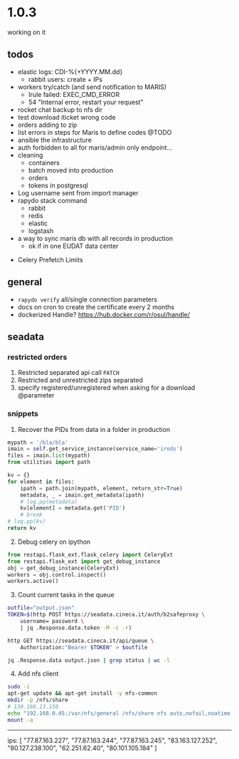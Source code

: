 
# 1.0.3

working on it

## todos

- elastic logs: CDI-%{+YYYY.MM.dd}
    + rabbit users: create + IPs
- workers try/catch (and send notification to MARIS) 
    + Irule failed: EXEC_CMD_ERROR
    + 54 "Internal error, restart your request"
- rocket chat backup to nfs dir
- test download iticket wrong code
- orders adding to zip
- list errors in steps for Maris to define codes @TODO
- ansible the infrastructure
- auth forbidden to all for maris/admin only endpoint...
- cleaning
    + containers
    + batch moved into production
    + orders
    + tokens in postgresql
- Log username sent from import manager
- rapydo stack command
    + rabbit
    + redis
    + elastic
    + logstash
- a way to sync maris db with all records in production 
    + ok if in one EUDAT data center
* Celery Prefetch Limits

## general

- `rapydo verify` all/single connection parameters
- docs on cron to create the certificate every 2 months
- dockerized Handle? https://hub.docker.com/r/osul/handle/

## seadata

### restricted orders

1. Restricted separated api call `PATCH`
2. Restricted and unrestricted zips separated
3. specify registered/unregistered when asking for a download @parameter


### snippets

1. Recover the PIDs from data in a folder in production

```python
mypath = '/bla/bla'
imain = self.get_service_instance(service_name='irods')
files = imain.list(mypath)
from utilities import path

kv = {}
for element in files:
    ipath = path.join(mypath, element, return_str=True)
    metadata, _ = imain.get_metadata(ipath)
    # log.pp(metadata)
    kv[element] = metadata.get('PID')
    # break
# log.pp(kv)
return kv
```

2. Debug celery on ipython

```python
from restapi.flask_ext.flask_celery import CeleryExt
from restapi.flask_ext import get_debug_instance
obj = get_debug_instance(CeleryExt)
workers = obj.control.inspect()
workers.active()
```

3. Count current tasks in the queue

```bash
outfile="output.json"
TOKEN=$(http POST https://seadata.cineca.it/auth/b2safeproxy \
    username= password \
    | jq .Response.data.token -M -c -r)

http GET https://seadata.cineca.it/api/queue \
    Authorization:"Bearer $TOKEN" > $outfile

jq .Response.data output.json | grep status | wc -l
```

4. Add nfs client

```bash
sudo -i
apt-get update && apt-get install -y nfs-common
mkdir -p /nfs/share
# 130.186.13.150
echo "192.168.0.45:/var/nfs/general /nfs/share nfs auto,nofail,noatime,nolock,intr,tcp,actimeo=1800 0 0" >> /etc/fstab
mount -a
```


--- 

ips: [
    "77.87.163.227", "77.87.163.244", "77.87.163.245", 
    "83.163.127.252", "80.127.238.100", "62.251.62.40", "80.101.105.184"
]
